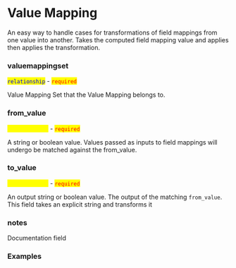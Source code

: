 # Value Mapping

An easy way to handle cases for transformations of field mappings from one value into another. Takes the computed field mapping value and applies then applies the transformation.

### valuemappingset

<mark style="color:blue;">`relationship`</mark> <mark style="color:blue;"></mark><mark style="color:blue;"></mark> - <mark style="color:red;">`required`</mark>

Value Mapping Set that the Value Mapping belongs to.

### from\_value

<mark style="color:yellow;">`string | bool`</mark> - <mark style="color:red;">`required`</mark>

A string or boolean value. Values passed as inputs to field mappings will undergo be matched against the from\_value.

### to\_value&#x20;

<mark style="color:yellow;">`string | bool`</mark> - <mark style="color:red;">`required`</mark>

An output string or boolean value. The output of the matching `from_value`. This field takes an explicit string and transforms it

### notes

Documentation field

### Examples

